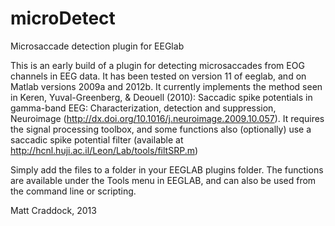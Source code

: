 microDetect
===========

Microsaccade detection plugin for EEGlab

This is an early build of a plugin for detecting microsaccades from EOG channels in EEG data.
It has been tested on version 11 of eeglab, and on Matlab versions 2009a and 2012b. It currently implements the method seen in Keren, Yuval-Greenberg, & Deouell (2010): Saccadic spike potentials in gamma-band EEG: Characterization, detection and suppression, Neuroimage (http://dx.doi.org/10.1016/j.neuroimage.2009.10.057). It requires the signal processing toolbox, and some functions also (optionally) use a saccadic spike potential filter (available at http://hcnl.huji.ac.il/Leon/Lab/tools/filtSRP.m)

Simply add the files to a folder in your EEGLAB plugins folder. The functions are available under the Tools menu in EEGLAB, and can also be used from the command line or scripting.

Matt Craddock, 2013
